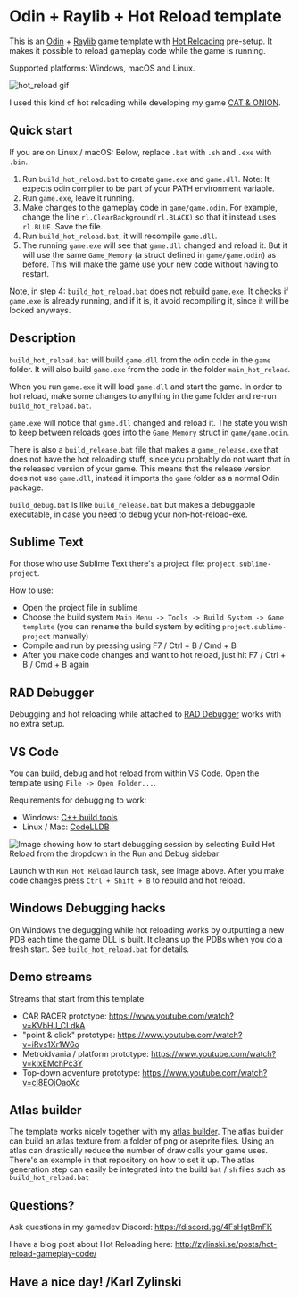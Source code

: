 # Odin + Raylib + Hot Reload template

This is an [Odin](https://github.com/odin-lang/Odin) + [Raylib](https://github.com/raysan5/raylib) game template with [Hot Reloading](http://zylinski.se/posts/hot-reload-gameplay-code/) pre-setup. It makes it possible to reload gameplay code while the game is running.

Supported platforms: Windows, macOS and Linux.

![hot_reload gif](https://github.com/user-attachments/assets/18059ab2-0878-4617-971d-e629a969fc93)

I used this kind of hot reloading while developing my game [CAT & ONION](https://store.steampowered.com/app/2781210/CAT__ONION/).

## Quick start

If you are on Linux / macOS: Below, replace `.bat` with `.sh` and `.exe` with `.bin`.

1. Run `build_hot_reload.bat` to create `game.exe` and `game.dll`. Note: It expects odin compiler to be part of your PATH environment variable.
2. Run `game.exe`, leave it running.
3. Make changes to the gameplay code in `game/game.odin`. For example, change the line `rl.ClearBackground(rl.BLACK)` so that it instead uses `rl.BLUE`. Save the file.
4. Run `build_hot_reload.bat`, it will recompile `game.dll`.
5. The running `game.exe` will see that `game.dll` changed and reload it. But it will use the same `Game_Memory` (a struct defined in `game/game.odin`) as before. This will make the game use your new code without having to restart.

Note, in step 4: `build_hot_reload.bat` does not rebuild `game.exe`. It checks if `game.exe` is already running, and if it is, it avoid recompiling it, since it will be locked anyways.

## Description

`build_hot_reload.bat` will build `game.dll` from the odin code in the `game` folder. It will also build `game.exe` from the code in the folder `main_hot_reload`.

When you run `game.exe` it will load `game.dll` and start the game. In order to hot reload, make some changes to anything in the `game` folder and re-run `build_hot_reload.bat`.

`game.exe` will notice that `game.dll` changed and reload it. The state you wish to keep between reloads goes into the `Game_Memory` struct in `game/game.odin`.

There is also a `build_release.bat` file that makes a `game_release.exe` that does not have the hot reloading stuff, since you probably do not want that in the released version of your game. This means that the release version does not use `game.dll`, instead it imports the `game` folder as a normal Odin package.

`build_debug.bat` is like `build_release.bat` but makes a debuggable executable, in case you need to debug your non-hot-reload-exe.

## Sublime Text

For those who use Sublime Text there's a project file: `project.sublime-project`.

How to use:
- Open the project file in sublime
- Choose the build system `Main Menu -> Tools -> Build System -> Game template` (you can rename the build system by editing `project.sublime-project` manually)
- Compile and run by pressing using F7 / Ctrl + B / Cmd + B
- After you make code changes and want to hot reload, just hit F7 / Ctrl + B / Cmd + B again

## RAD Debugger
Debugging and hot reloading while attached to [RAD Debugger](https://github.com/EpicGamesExt/raddebugger) works with no extra setup.

## VS Code

You can build, debug and hot reload from within VS Code. Open the template using `File -> Open Folder...`.

Requirements for debugging to work:
- Windows: [C++ build tools](https://marketplace.visualstudio.com/items?itemName=ms-vscode.cpptools)
- Linux / Mac: [CodeLLDB](https://marketplace.visualstudio.com/items?itemName=vadimcn.vscode-lldb)


![Image showing  how to start debugging session by selecting Build Hot Reload from the dropdown in the Run and Debug sidebar](https://github.com/user-attachments/assets/e62d710b-06f1-4833-bb2a-ab95527cf38c "Start debugging session by chooing 'Run Hot Reload' and pressing the green arrow button")

Launch with `Run Hot Reload` launch task, see image above. After you make code changes press `Ctrl + Shift + B` to rebuild and hot reload.

## Windows Debugging hacks
On Windows the degugging while hot reloading works by outputting a new PDB each time the game DLL is built. It cleans up the PDBs when you do a fresh start. See `build_hot_reload.bat` for details.

## Demo streams

Streams that start from this template:
- CAR RACER prototype: https://www.youtube.com/watch?v=KVbHJ_CLdkA
- "point & click" prototype: https://www.youtube.com/watch?v=iRvs1Xr1W6o
- Metroidvania / platform prototype: https://www.youtube.com/watch?v=kIxEMchPc3Y
- Top-down adventure prototype: https://www.youtube.com/watch?v=cl8EOjOaoXc

## Atlas builder

The template works nicely together with my [atlas builder](https://github.com/karl-zylinski/atlas-builder). The atlas builder can build an atlas texture from a folder of png or aseprite files. Using an atlas can drastically reduce the number of draw calls your game uses. There's an example in that repository on how to set it up. The atlas generation step can easily be integrated into the build `bat` / `sh` files such as `build_hot_reload.bat`

## Questions?

Ask questions in my gamedev Discord: https://discord.gg/4FsHgtBmFK

I have a blog post about Hot Reloading here: http://zylinski.se/posts/hot-reload-gameplay-code/

## Have a nice day! /Karl Zylinski
